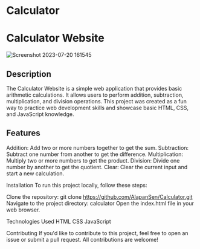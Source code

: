 # Calculator

# Calculator Website
![Screenshot 2023-07-20 161545](https://github.com/AlapanSen/Calculator/assets/94228448/060791ef-441a-49a2-863e-7fe8393a5496)


## Description
The Calculator Website is a simple web application that provides basic arithmetic calculations. It allows users to perform addition, subtraction, multiplication, and division operations. This project was created as a fun way to practice web development skills and showcase basic HTML, CSS, and JavaScript knowledge.

## Features
Addition: Add two or more numbers together to get the sum.
Subtraction: Subtract one number from another to get the difference.
Multiplication: Multiply two or more numbers to get the product.
Division: Divide one number by another to get the quotient.
Clear: Clear the current input and start a new calculation.


Installation
To run this project locally, follow these steps:

Clone the repository: git clone https://github.com/AlapanSen/Calculator.git
Navigate to the project directory: calculator
Open the index.html file in your web browser.


Technologies Used
HTML
CSS
JavaScript

Contributing
If you'd like to contribute to this project, feel free to open an issue or submit a pull request. All contributions are welcome!
